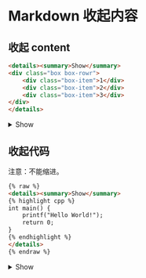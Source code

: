 # Markdown 收起内容

## 收起 content

<style>
.box {
    display: flex;
}
.box-item {
    width: 200px;
    height: 200px;
    line-height: 200px;
    vertical-align: middle;
    margin: 5px;
    background-color: #ffd200;
    font-size: 100px;
    color: white;
    text-align: center;
}
.box-rowr {
    flex-direction: row-reverse;
}
</style>

```markdown
<details><summary>Show</summary>
<div class="box box-rowr">
    <div class="box-item">1</div>
    <div class="box-item">2</div>
    <div class="box-item">3</div>
</div>
</details>
```

<details><summary>Show</summary>
<div class="box box-rowr">
    <div class="box-item">1</div>
    <div class="box-item">2</div>
    <div class="box-item">3</div>
</div>
</details>

## 收起代码

注意：不能缩进。

```markdown
{% raw %}
<details><summary>Show</summary>
{% highlight cpp %}
int main() {
    printf("Hello World!");
    return 0;
}
{% endhighlight %}
</details>
{% endraw %}
```

<details><summary>Show</summary>

{% highlight cpp %}
int main() {
    printf("Hello World!");
    return 0;
}
{% endhighlight %}
</details>
